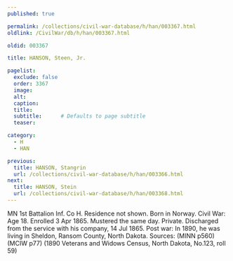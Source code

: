 ```yaml
---
published: true

permalink: /collections/civil-war-database/h/han/003367.html
oldlink: /CivilWar/db/h/han/003367.html

oldid: 003367

title: HANSON, Steen, Jr.

pagelist:
  exclude: false
  order: 3367
  image: 
  alt:
  caption:
  title:
  subtitle:      # Defaults to page subtitle
  teaser:

category: 
  - H 
  - HAN

previous:
  title: HANSON, Stangrin
  url: /collections/civil-war-database/h/han/003366.html  
next:
  title: HANSON, Stein
  url: /collections/civil-war-database/h/han/003368.html   
---
```

MN 1st Battalion Inf. Co H. Residence not shown. Born in Norway. Civil War: Age 18. Enrolled 3 Apr 1865. Mustered the same day. Private. Discharged from the service with his company, 14 Jul 1865. Post war: In 1890, he was living in Sheldon, Ransom County, North Dakota. Sources: (MINN p560) (MCIW p77) (1890 Veterans and Widows Census, North Dakota, No.123, roll 59)